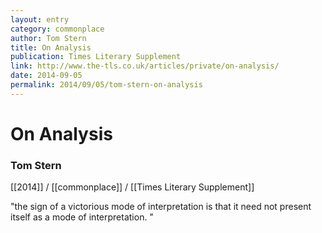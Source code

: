 ```yaml
---
layout: entry
category: commonplace
author: Tom Stern
title: On Analysis
publication: Times Literary Supplement
link: http://www.the-tls.co.uk/articles/private/on-analysis/
date: 2014-09-05
permalink: 2014/09/05/tom-stern-on-analysis
---
```


# On Analysis

### Tom Stern

[[2014]] / [[commonplace]] / [[Times Literary Supplement]]

"the sign of a victorious mode of interpretation is that it need not present itself as a mode of interpretation. "


